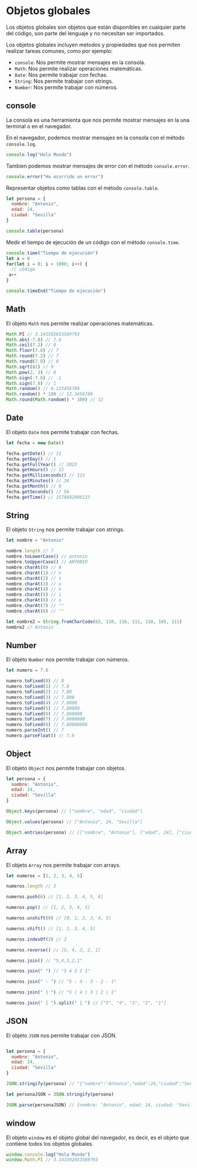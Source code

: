 # Objetos globales

Los objetos globales son objetos que están disponibles en cualquier parte del código, son parte del lenguaje y no necesitan ser importados.

Los objetos globales incluyen metodos y propiedades que nos permiten realizar tareas comunes, como por ejemplo:

- `console`: Nos permite mostrar mensajes en la consola.
- `Math`: Nos permite realizar operaciones matemáticas.
- `Date`: Nos permite trabajar con fechas.
- `String`: Nos permite trabajar con strings.
- `Number`: Nos permite trabajar con números.

## console

La consola es una herramienta que nos permite mostrar mensajes en la una terminal o en el navegador.

En el navegador, podemos mostrar mensajes en la consola con el método `console.log`.

```javascript
console.log("Hola Mundo")
```

Tambien podemos mostrar mensajes de error con el método `console.error`.

```javascript
console.error("Ha ocurrido un error")
```

Representar objetos como tablas con el método `console.table`.

```javascript
let persona = {
  nombre: "Antonio",
  edad: 24,
  ciudad: "Sevilla"
}

console.table(persona)
```

Medir el tiempo de ejecución de un código con el método `console.time`.

```javascript
console.time("Tiempo de ejecución")
let a = 0
for(let i = 0; i < 1000; i++) {
  // código
 a++
}

console.timeEnd("Tiempo de ejecución")
```

## Math

El objeto `Math` nos permite realizar operaciones matemáticas.

```javascript
Math.PI // 3.141592653589793
Math.abs(-7.8) // 7.8
Math.ceil(7.2) // 8
Math.floor(7.8) // 7
Math.round(7.2) // 7
Math.round(7.8) // 8
Math.sqrt(81) // 9
Math.pow(2, 3) // 8
Math.sign(-7.8) // -1
Math.sign(7.8) // 1
Math.random() // 0.123456789
Math.random() * 100 // 12.3456789
Math.round(Math.random() * 100) // 12
```

## Date

El objeto `Date` nos permite trabajar con fechas.

```javascript
let fecha = new Date()

fecha.getDate() // 12
fecha.getDay() // 1
fecha.getFullYear() // 2023
fecha.getHours() // 12
fecha.getMilliseconds() // 123
fecha.getMinutes() // 34
fecha.getMonth() // 0
fecha.getSeconds() // 56
fecha.getTime() // 1578842096123

```

## String

El objeto `String` nos permite trabajar con strings.

```javascript
let nombre = "Antonio"

nombre.length // 7
nombre.toLowerCase() // antonio
nombre.toUpperCase() // ANTONIO
nombre.charAt(0) // A
nombre.charAt(1) // n
nombre.charAt(2) // t
nombre.charAt(3) // o
nombre.charAt(4) // n
nombre.charAt(5) // i
nombre.charAt(6) // o
nombre.charAt(7) // ""
nombre.charAt(8) // ""

let nombre2 = String.fromCharCode(65, 110, 116, 111, 110, 105, 111)
nombre2 // Antonio
```

## Number

El objeto `Number` nos permite trabajar con números.

```javascript
let numero = 7.8

numero.toFixed(0) // 8
numero.toFixed(1) // 7.8
numero.toFixed(2) // 7.80
numero.toFixed(3) // 7.800
numero.toFixed(4) // 7.8000
numero.toFixed(5) // 7.80000
numero.toFixed(6) // 7.800000
numero.toFixed(7) // 7.8000000
numero.toFixed(8) // 7.80000000
numero.parseInt() // 7
numero.parseFloat() // 7.8
```


## Object

El objeto `Object` nos permite trabajar con objetos.

```javascript
let persona = {
  nombre: "Antonio",
  edad: 24,
  ciudad: "Sevilla"
}

Object.keys(persona) // ["nombre", "edad", "ciudad"]

Object.values(persona) // ["Antonio", 24, "Sevilla"]

Object.entries(persona) // [["nombre", "Antonio"], ["edad", 24], ["ciudad", "Sevilla"]]
```

## Array

El objeto `Array` nos permite trabajar con arrays.

```javascript
let numeros = [1, 2, 3, 4, 5]

numeros.length // 5

numeros.push(6) // [1, 2, 3, 4, 5, 6]

numeros.pop() // [1, 2, 3, 4, 5]

numeros.unshift(0) // [0, 1, 2, 3, 4, 5]

numeros.shift() // [1, 2, 3, 4, 5]

numeros.indexOf(3) // 2

numeros.reverse() // [5, 4, 3, 2, 1]

numeros.join() // "5,4,3,2,1"

numeros.join(" ") // "5 4 3 2 1"

numeros.join(" - ") // "5 - 4 - 3 - 2 - 1"

numeros.join(" | ") // "5 | 4 | 3 | 2 | 1"

numeros.join(" | ").split(" | ") // ["5", "4", "3", "2", "1"]
```

## JSON

El objeto `JSON` nos permite trabajar con JSON.

```javascript

let persona = {
  nombre: "Antonio",
  edad: 24,
  ciudad: "Sevilla"
}

JSON.stringify(persona) // "{"nombre":"Antonio","edad":24,"ciudad":"Sevilla"}"

let personaJSON = JSON.stringify(persona)

JSON.parse(personaJSON) // {nombre: "Antonio", edad: 24, ciudad: "Sevilla"}
```

## window

El objeto `window` es el objeto global del navegador, es decir, es el objeto que contiene todos los objetos globales.

```javascript
window.console.log("Hola Mundo")
window.Math.PI // 3.141592653589793

